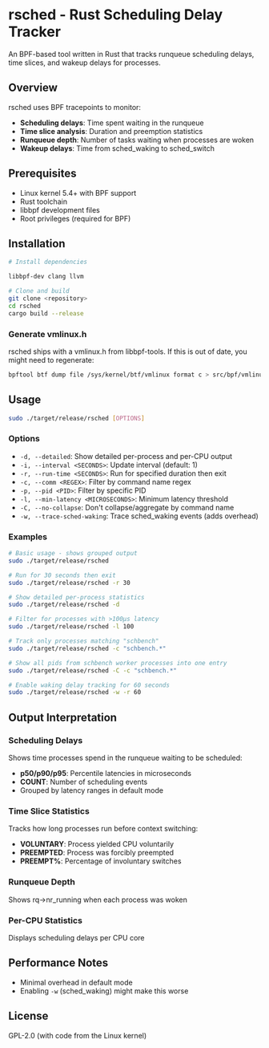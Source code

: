 # rsched - Rust Scheduling Delay Tracker

An BPF-based tool written in Rust that tracks runqueue scheduling delays,
time slices, and wakeup delays for processes.

## Overview

rsched uses BPF tracepoints to monitor:
- **Scheduling delays**: Time spent waiting in the runqueue
- **Time slice analysis**: Duration and preemption statistics
- **Runqueue depth**: Number of tasks waiting when processes are woken
- **Wakeup delays**: Time from sched_waking to sched_switch

## Prerequisites

- Linux kernel 5.4+ with BPF support
- Rust toolchain
- libbpf development files
- Root privileges (required for BPF)

## Installation

```bash
# Install dependencies

libbpf-dev clang llvm

# Clone and build
git clone <repository>
cd rsched
cargo build --release
```

### Generate vmlinux.h

rsched ships with a vmlinux.h from libbpf-tools.  If this is out of date, you
might need to regenerate:

```bash
bpftool btf dump file /sys/kernel/btf/vmlinux format c > src/bpf/vmlinux.h
```

## Usage

```bash
sudo ./target/release/rsched [OPTIONS]
```

### Options

- `-d, --detailed`: Show detailed per-process and per-CPU output
- `-i, --interval <SECONDS>`: Update interval (default: 1)
- `-r, --run-time <SECONDS>`: Run for specified duration then exit
- `-c, --comm <REGEX>`: Filter by command name regex
- `-p, --pid <PID>`: Filter by specific PID
- `-l, --min-latency <MICROSECONDS>`: Minimum latency threshold
- `-C, --no-collapse`: Don't collapse/aggregate by command name
- `-w, --trace-sched-waking`: Trace sched_waking events (adds overhead)

### Examples

```bash
# Basic usage - shows grouped output
sudo ./target/release/rsched

# Run for 30 seconds then exit
sudo ./target/release/rsched -r 30

# Show detailed per-process statistics
sudo ./target/release/rsched -d

# Filter for processes with >100μs latency
sudo ./target/release/rsched -l 100

# Track only processes matching "schbench"
sudo ./target/release/rsched -c "schbench.*"

# Show all pids from schbench worker processes into one entry
sudo ./target/release/rsched -C -c "schbench.*"

# Enable waking delay tracking for 60 seconds
sudo ./target/release/rsched -w -r 60
```

## Output Interpretation

### Scheduling Delays
Shows time processes spend in the runqueue waiting to be scheduled:
- **p50/p90/p95**: Percentile latencies in microseconds
- **COUNT**: Number of scheduling events
- Grouped by latency ranges in default mode

### Time Slice Statistics
Tracks how long processes run before context switching:
- **VOLUNTARY**: Process yielded CPU voluntarily
- **PREEMPTED**: Process was forcibly preempted
- **PREEMPT%**: Percentage of involuntary switches

### Runqueue Depth
Shows rq->nr_running when each process was woken

### Per-CPU Statistics
Displays scheduling delays per CPU core

## Performance Notes

- Minimal overhead in default mode
- Enabling `-w` (sched_waking) might make this worse

## License
GPL-2.0 (with code from the Linux kernel)
